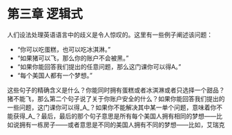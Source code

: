 # 第三章  逻辑式

人们设法处理英语语言中的歧义是令人惊叹的。这里有一些例子阐述该问题：

* “你可以吃蛋糕，也可以吃冰淇淋。”
* “如果猪可以飞，那么你的账户不会被黑。”
* “如果你能回答我们提出的任意问题，那么这门课你可以得A。”
* “每个美国人都有一个梦想。”

这些句子的精确含义是什么？你能同时拥有蛋糕或者冰淇淋或者只选择一个甜品？猪不能飞，那么第二个句子说了关于你账户安全的什么？如果你能回答我们提出的一些问题，这门课你可以得_A_？如果你不能解决其中某一单个问题，意味着你不能获得_A_？最后，最后的那个句子意思是所有每个美国人拥有相同的梦想——比如说拥有一栋房子——或者意思是不同的美国人拥有不同的梦想——比如，艾瑞克






